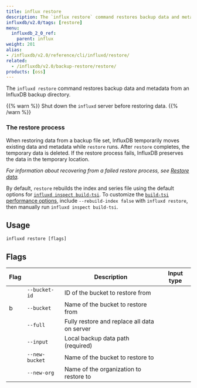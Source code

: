 ```yaml
---
title: influx restore
description: The `influx restore` command restores backup data and metadata from an InfluxDB backup directory.
influxdb/v2.0/tags: [restore]
menu:
  influxdb_2_0_ref:
    parent: influx
weight: 201
alias:
- /influxdb/v2.0/reference/cli/influxd/restore/
related:
  - /influxdb/v2.0/backup-restore/restore/
products: [oss]
---
```


The `influxd restore` command restores backup data and metadata from an InfluxDB backup directory.

{{% warn %}}
Shut down the `influxd` server before restoring data.
{{% /warn %}}

### The restore process
When restoring data from a backup file set, InfluxDB temporarily moves existing
data and metadata while `restore` runs.
After `restore` completes, the temporary data is deleted.
If the restore process fails, InfluxDB preserves the data in the temporary location.

_For information about recovering from a failed restore process, see
[Restore data](/influxdb/v2.0/backup-restore/restore/#recover-from-a-failed-restore)._

By default, `restore` rebuilds the index and series file using the default options
for [`influxd inspect build-tsi`](/influxdb/v2.0/reference/cli/influxd/inspect/build-tsi/).
To customize the [`build-tsi` performance options](/influxdb/v2.0/reference/cli/influxd/inspect/build-tsi/#adjust-performance),
include `--rebuild-index false` with `influxd restore`, then manually run `influxd inspect build-tsi`.

## Usage

```
influxd restore [flags]
```

## Flags

| Flag |                | Description                                  | Input type |
|------|----------------|----------------------------------------------|------------|
|      | `--bucket-id`  | ID of the bucket to restore from             |            |
| b    | `--bucket`     | Name of the bucket to restore from           |            |
|      | `--full`       | Fully restore and replace all data on server |            |
|      | `--input`      | Local backup data path (required)            |            |
|      | `--new-bucket` | Name of the bucket to restore to             |            |
|      | `--new-org`    | Name of the organization to restore to       |            |
